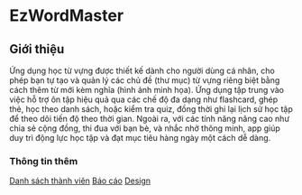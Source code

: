 # EzWordMaster

## Giới thiệu
Ứng dụng học từ vựng được thiết kế dành cho người dùng cá nhân, cho phép bạn tự tạo và quản lý các chủ đề (thư mục) từ vựng riêng biệt bằng cách thêm từ mới kèm nghĩa (hình ảnh minh họa). Ứng dụng tập trung vào việc hỗ trợ ôn tập hiệu quả qua các chế độ đa dạng như flashcard, ghép thẻ, học theo danh sách, hoặc kiểm tra quiz, đồng thời ghi lại lịch sử học tập để theo dõi tiến độ theo thời gian. Ngoài ra, với các tính năng nâng cao như chia sẻ cộng đồng, thi đua với bạn bè, và nhắc nhở thông minh, app giúp duy trì động lực học tập và đạt mục tiêu hàng ngày một cách dễ dàng.

### Thông tin thêm
[Danh sách thành viên](https://docs.google.com/spreadsheets/d/14NwdO01yHIBayl9eDs9CH-itm1TKDcyRPgflDGvMZtg/edit?usp=sharing)
[Báo cáo](https://docs.google.com/document/d/17lVkj18YpAYfzYJi3OHWqpUKfqfTEoviIN8zyFwSTqg/edit?usp=sharing)
[Design](https://www.figma.com/design/A6rw39IXQP0aWaGc4lGeKg/EzWordMaster?node-id=0-1&t=S1B6jdlF2ENFs4sG-1)

